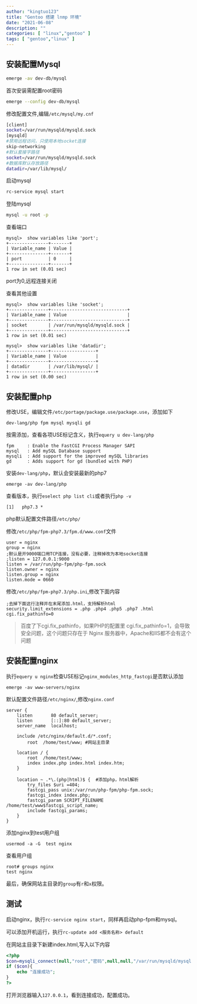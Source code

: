 ```yaml
---
author: "kingtuo123"
title: "Gentoo 搭建 lnmp 环境"
date: "2021-06-08"
description: ""
categories: [ "linux","gentoo" ]
tags: [ "gentoo","linux" ]
---
```


## 安装配置Mysql

```bash
emerge -av dev-db/mysql
```

首次安装需配置root密码

```bash
emerge --config dev-db/mysql
```

修改配置文件,编辑`/etc/mysql/my.cnf`

```bash
[client]
socket=/var/run/mysqld/mysqld.sock
[mysqld]
#禁用远程访问，只使用本地socket连接
skip-networking 
#默认套接字路径
socket=/var/run/mysqld/mysqld.sock
#数据库默认存放路径
datadir=/var/lib/mysql/
```

启动mysql

```bash
rc-service mysql start
```

登陆mysql

```bash
mysql -u root -p
```

查看端口

```
mysql>  show variables like 'port';
+---------------+-------+
| Variable_name | Value |
+---------------+-------+
| port          | 0     |
+---------------+-------+
1 row in set (0.01 sec)
```

port为0,远程连接关闭

查看其他设置

```
mysql>  show variables like 'socket';
+---------------+-----------------------------+
| Variable_name | Value                       |
+---------------+-----------------------------+
| socket        | /var/run/mysqld/mysqld.sock |
+---------------+-----------------------------+
1 row in set (0.01 sec)

mysql>  show variables like 'datadir';
+---------------+-----------------+
| Variable_name | Value           |
+---------------+-----------------+
| datadir       | /var/lib/mysql/ |
+---------------+-----------------+
1 row in set (0.00 sec)
```

## 安装配置php

修改USE，编辑文件`/etc/portage/package.use/package.use`，添加如下

```
dev-lang/php fpm mysql mysqli gd
```
按需添加，查看各项USE标记含义，执行`equery u dev-lang/php`
```
fpm     : Enable the FastCGI Process Manager SAPI
mysql   : Add mySQL Database support
mysqli  : Add support for the improved mySQL libraries
gd      : Adds support for gd (bundled with PHP)
```
安装`dev-lang/php`，默认会安装最新的php7

```
emerge -av dev-lang/php
```

查看版本，执行`eselect php list cli`或者执行`php -v`

```
[1]   php7.3 *
```

php默认配置文件路径`/etc/php/`

修改`/etc/php/fpm-php7.3/fpm.d/www.conf`文件

```
user = nginx
group = nginx 
;默认是开9000端口用TCP连接，没有必要，注释掉改为本地socket连接
;listen = 127.0.0.1:9000 
listen = /var/run/php-fpm/php-fpm.sock
listen.owner = nginx
listen.group = nginx
listen.mode = 0660
```

修改`/etc/php/fpm-php7.3/php.ini`,修改下面内容

```
;去掉下面这行注释并在末尾添加.html，支持解析html
security.limit_extensions = .php .php4 .php5 .php7 .html
cgi.fix_pathinfo=0
```

> 百度了下cgi.fix_pathinfo，如果PHP的配置里 cgi.fix_pathinfo=1，会导致安全问题，这个问题只存在于 Nginx 服务器中，Apache和IIS都不会有这个问题

## 安装配置nginx

执行`equery u nginx`检查USE标记`nginx_modules_http_fastcgi`是否默认添加

```
emerge -av www-servers/nginx
```

默认配置文件路径`/etc/nginx/`,修改`nginx.conf`

```nginx
server {
    listen       80 default_server;
    listen       [::]:80 default_server;
    server_name  localhost;

    include /etc/nginx/default.d/*.conf;
    	root  /home/test/www; #网站主目录

    location / {
    	root  /home/test/www;
    	index index.php index.html index.htm; 
    }

    location ~ .*\.(php|html)$ {  #添加php，html解析
        try_files $uri =404;
        fastcgi_pass unix:/var/run/php-fpm/php-fpm.sock;
        fastcgi_index index.php;
        fastcgi_param SCRIPT_FILENAME /home/test/www$fastcgi_script_name;
        include fastcgi_params;
    }
}

```

添加nginx到test用户组

```
usermod -a -G  test nginx
```

查看用户组

```
root# groups nginx
test nginx
```

最后，确保网站主目录的`group`有`r`和`x`权限。

## 测试

启动nginx，执行`rc-service nginx start`，同样再启动php-fpm和mysql。

可以添加开机运行，执行`rc-update add <服务名称> default`

在网站主目录下新建index.html,写入以下内容

```php
<?php
$con=mysqli_connect(null,"root","密码",null,null,"/var/run/mysqld/mysqld.sock");
if ($con){
    echo "连接成功";
}
?>

```

打开浏览器输入`127.0.0.1`，看到连接成功，配置成功。

